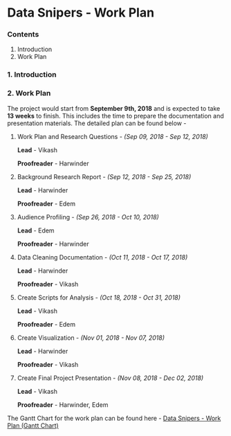 # Data Snipers - Work Plan

### Contents
1. Introduction
2. Work Plan

### 1. Introduction

### 2. Work Plan
The project would start from **September 9th, 2018** and is expected to take **13 weeks** to finish. This includes the time to prepare the documentation and presentation materials. The detailed plan can be found below -
1. Work Plan and Research Questions - *(Sep 09, 2018 - Sep 12, 2018)*

    **Lead** - Vikash

    **Proofreader** - Harwinder

2. Background Research Report -	*(Sep 12, 2018 - Sep 25, 2018)*

    **Lead** - Harwinder

    **Proofreader** - Edem

3. Audience Profiling - *(Sep 26, 2018 - Oct 10, 2018)*

    **Lead** - Edem

    **Proofreader** - Harwinder

4. Data Cleaning Documentation - _(Oct 11, 2018 - Oct 17, 2018)_

    **Lead** - Harwinder

    **Proofreader** - Vikash

5. Create Scripts for Analysis - *(Oct 18, 2018 - Oct 31, 2018)*

    **Lead** - Vikash

    **Proofreader** - Edem

6. Create Visualization - *(Nov 01, 2018 - Nov 07, 2018)*

    **Lead** - Harwinder

    **Proofreader** - Vikash

7. Create Final Project Presentation - *(Nov 08, 2018 - Dec 02, 2018)*

    **Lead** - Vikash

    **Proofreader** - Harwinder, Edem

 The Gantt Chart for the work plan can be found here - [Data Snipers - Work Plan (Gantt Chart)](Deliverables/1%20Work%20Plan/Work%20Plan%20-%20Gantt%20Chart.pdf)